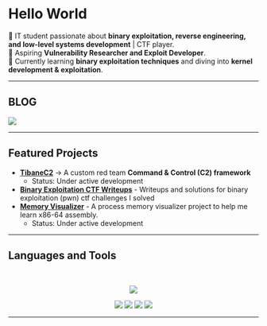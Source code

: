 # Hello World 

🔹 IT student passionate about **binary exploitation, reverse engineering, and low-level systems development** | CTF player.  
🔹 Aspiring **Vulnerability Researcher and Exploit Developer**.  
🔹 Currently learning **binary exploitation techniques** and diving into **kernel development & exploitation**.      

---
## BLOG

<a href="https://tibane0.github.io">
  <img src="https://img.shields.io/badge/💻%20My%20Blog-%23000000?style=for-the-badge&logo=rss&logoColor=00FF00" />
</a>


---


## Featured Projects
- [**TibaneC2**](https://github.com/tibane0/TibaneC2) → A custom red team **Command & Control (C2) framework**  
  - Status: Under active development  
- [**Binary Exploitation CTF Writeups**](https://github.com/tibane0/ctf-pwn) - Writeups and solutions for binary exploitation (pwn) ctf challenges I solved
- [**Memory Visualizer**](https://github.com/tibane0/memory-visualizer) - A process memory visualizer project to help me learn x86-64 assembly.
  - Status: Under active development
---

## Languages and Tools  

<br>
<p align="center">  
  <!-- Programming & Scripting -->
  <img src="https://skillicons.dev/icons?i=python,c,cpp,php,mysql,bash,linux,docker,git" />

<p align="center">
  <!-- Security / Exploitation Tools -->
  <img src="https://img.shields.io/badge/-GDB-red?style=for-the-badge&logo=gnu&logoColor=white" />
  <img src="https://img.shields.io/badge/-pwntools-blue?style=for-the-badge" />
  <img src="https://img.shields.io/badge/-BinaryNinja-purple?style=for-the-badge" />
  <img src="https://img.shields.io/badge/-radare2-black?style=for-the-badge" />
</p>

---
